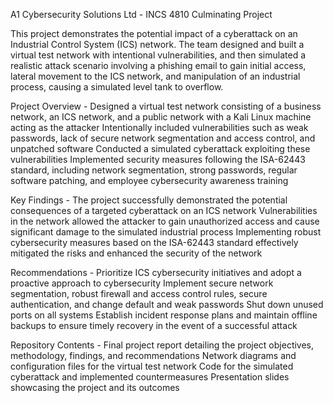 A1 Cybersecurity Solutions Ltd - INCS 4810 Culminating Project

This project demonstrates the potential impact of a cyberattack on an Industrial Control System (ICS) network. The team designed and built a virtual test network with intentional vulnerabilities, and then simulated a realistic attack scenario involving a phishing email to gain initial access, lateral movement to the ICS network, and manipulation of an industrial process, causing a simulated level tank to overflow.

Project Overview -
Designed a virtual test network consisting of a business network, an ICS network, and a public network with a Kali Linux machine acting as the attacker
Intentionally included vulnerabilities such as weak passwords, lack of secure network segmentation and access control, and unpatched software
Conducted a simulated cyberattack exploiting these vulnerabilities
Implemented security measures following the ISA-62443 standard, including network segmentation, strong passwords, regular software patching, and employee cybersecurity awareness training

Key Findings -
The project successfully demonstrated the potential consequences of a targeted cyberattack on an ICS network
Vulnerabilities in the network allowed the attacker to gain unauthorized access and cause significant damage to the simulated industrial process
Implementing robust cybersecurity measures based on the ISA-62443 standard effectively mitigated the risks and enhanced the security of the network

Recommendations -
Prioritize ICS cybersecurity initiatives and adopt a proactive approach to cybersecurity
Implement secure network segmentation, robust firewall and access control rules, secure authentication, and change default and weak passwords
Shut down unused ports on all systems
Establish incident response plans and maintain offline backups to ensure timely recovery in the event of a successful attack

Repository Contents -
Final project report detailing the project objectives, methodology, findings, and recommendations
Network diagrams and configuration files for the virtual test network
Code for the simulated cyberattack and implemented countermeasures
Presentation slides showcasing the project and its outcomes

